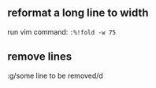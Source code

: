 ## reformat a long line to width
run vim command: `:%!fold -w 75`

## remove lines
:g/some line to be removed/d